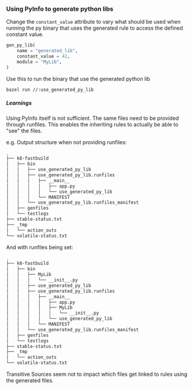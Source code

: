 ### Using PyInfo to generate python libs

Change the `constant_value` attribute to vary what should be used when running the py binary that
uses the generated rule to access the defined constant value.
```python
gen_py_lib(
    name = "generated_lib",
    constant_value = 42,
    module = "MyLib",
)
```

Use this to run the binary that use the generated python lib
```bash
bazel run //:use_generated_py_lib
```

##### Learnings
Using PyInfo itself is not sufficient.
The same files need to be provided through runfiles.
This enables the inheriting rules to actually be able to "see" the files.

e.g. Output structure when not providing runfiles:
```bash
.
├── k8-fastbuild
│   ├── bin
│   │   ├── use_generated_py_lib
│   │   ├── use_generated_py_lib.runfiles
│   │   │   ├── __main__
│   │   │   │   ├── app.py
│   │   │   │   └── use_generated_py_lib
│   │   │   └── MANIFEST
│   │   └── use_generated_py_lib.runfiles_manifest
│   ├── genfiles
│   └── testlogs
├── stable-status.txt
├── _tmp
│   └── action_outs
└── volatile-status.txt
```

And with runfiles being set:
```bash
.
├── k8-fastbuild
│   ├── bin
│   │   ├── MyLib
│   │   │   └── __init__.py
│   │   ├── use_generated_py_lib
│   │   ├── use_generated_py_lib.runfiles
│   │   │   ├── __main__
│   │   │   │   ├── app.py
│   │   │   │   ├── MyLib
│   │   │   │   │   └── __init__.py
│   │   │   │   └── use_generated_py_lib
│   │   │   └── MANIFEST
│   │   └── use_generated_py_lib.runfiles_manifest
│   ├── genfiles
│   └── testlogs
├── stable-status.txt
├── _tmp
│   └── action_outs
└── volatile-status.txt
```

Transitive Sources seem not to impact which files get linked to rules using the generated files.
